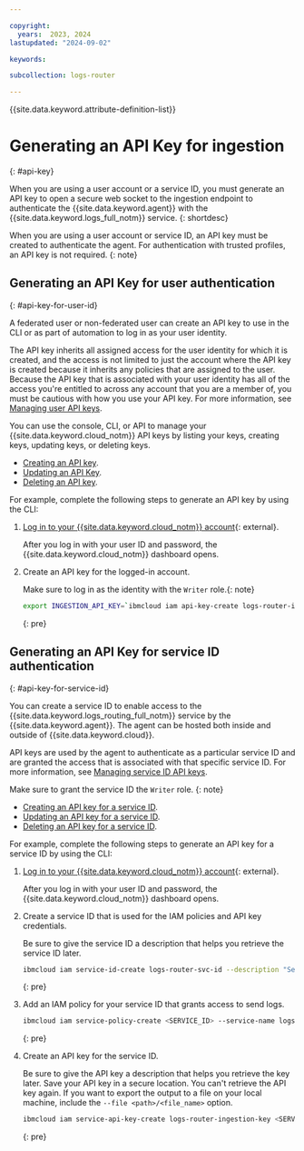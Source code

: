 ```yaml
---

copyright:
  years:  2023, 2024
lastupdated: "2024-09-02"

keywords:

subcollection: logs-router

---
```


{{site.data.keyword.attribute-definition-list}}

# Generating an API Key for ingestion
{: #api-key}

When you are using a user account or a service ID, you must generate an API key to open a secure web socket to the ingestion endpoint to authenticate the {{site.data.keyword.agent}} with the {{site.data.keyword.logs_full_notm}} service.
{: shortdesc}

When you are using a user account or service ID, an API key must be created to authenticate the agent. For authentication with trusted profiles, an API key is not required.
{: note}


## Generating an API Key for user authentication
{: #api-key-for-user-id}

A federated user or non-federated user can create an API key to use in the CLI or as part of automation to log in as your user identity.

The API key inherits all assigned access for the user identity for which it is created, and the access is not limited to just the account where the API key is created because it inherits any policies that are assigned to the user. Because the API key that is associated with your user identity has all of the access you're entitled to across any account that you are a member of, you must be cautious with how you use your API key. For more information, see [Managing user API keys](/docs/account?topic=account-userapikey).

You can use the console, CLI, or API to manage your {{site.data.keyword.cloud_notm}} API keys by listing your keys, creating keys, updating keys, or deleting keys.

- [Creating an API key](/docs/account?topic=account-userapikey&interface=ui#create_user_key).
- [Updating an API Key](/docs/account?topic=account-userapikey&interface=ui#update_user_key).
- [Deleting an API key](/docs/account?topic=account-userapikey&interface=ui#delete_user_key).


For example, complete the following steps to generate an API key by using the CLI:

1. [Log in to your {{site.data.keyword.cloud_notm}} account](https://cloud.ibm.com/login){: external}.

    After you log in with your user ID and password, the {{site.data.keyword.cloud_notm}} dashboard opens.

2. Create an API key for the logged-in account.

    Make sure to log in as the identity with the `Writer` role.{: note}

    ```sh
    export INGESTION_API_KEY=`ibmcloud iam api-key-create logs-router-ingestion --output json | jq -r '.apikey'`
    ```
    {: pre}



## Generating an API Key for service ID authentication
{: #api-key-for-service-id}

You can create a service ID to enable access to the {{site.data.keyword.logs_routing_full_notm}} service by the {{site.data.keyword.agent}}. The agent can be hosted both inside and outside of {{site.data.keyword.cloud}}.

API keys are used by the agent to authenticate as a particular service ID and are granted the access that is associated with that specific service ID. For more information, see [Managing service ID API keys](/docs/account?topic=account-serviceidapikeys).

Make sure to grant the service ID the `Writer` role.
{: note}

- [Creating an API key for a service ID](/docs/account?topic=account-serviceidapikeys&interface=ui#create_service_key).
- [Updating an API key for a service ID](/docs/account?topic=account-serviceidapikeys&interface=ui#update_service_key).
- [Deleting an API key for a service ID](/docs/account?topic=account-serviceidapikeys&interface=ui#delete_service_key).


For example, complete the following steps to generate an API key for a service ID by using the CLI:

1. [Log in to your {{site.data.keyword.cloud_notm}} account](https://cloud.ibm.com/login){: external}.

    After you log in with your user ID and password, the {{site.data.keyword.cloud_notm}} dashboard opens.

2. Create a service ID that is used for the IAM policies and API key credentials.

    Be sure to give the service ID a description that helps you retrieve the service ID later.

    ```sh
    ibmcloud iam service-id-create logs-router-svc-id --description "Service ID for Logs Router"
    ```
    {: pre}

3. Add an IAM policy for your service ID that grants access to send logs.

    ```sh
    ibmcloud iam service-policy-create <SERVICE_ID> --service-name logs-router --roles Writer
    ```
    {: pre}

4. Create an API key for the service ID.

    Be sure to give the API key a description that helps you retrieve the key later. Save your API key in a secure location. You can't retrieve the API key again. If you want to export the output to a file on your local machine, include the `--file <path>/<file_name>` option.

    ```sh
    ibmcloud iam service-api-key-create logs-router-ingestion-key <SERVICE_ID> --description "API key for service ID <SERVICE_ID> with permissions to send logs to the IBM Cloud Logs Routing service"
    ```
    {: pre}
